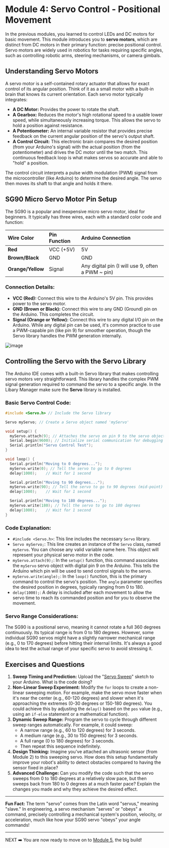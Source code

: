 # **Module 4: Servo Control \- Positional Movement**

In the previous modules, you learned to control LEDs and DC motors for basic movement. This module introduces you to **servo motors**, which are distinct from DC motors in their primary function: precise positional control. Servo motors are widely used in robotics for tasks requiring specific angles, such as controlling robotic arms, steering mechanisms, or camera gimbals.

## **Understanding Servo Motors**
A servo motor is a self-contained rotary actuator that allows for exact control of its angular position. Think of it as a small motor with a built-in brain that knows its current orientation. Each servo motor typically integrates:

* **A DC Motor:** Provides the power to rotate the shaft.
* **A Gearbox:** Reduces the motor's high rotational speed to a usable lower speed, while simultaneously increasing torque. This allows the servo to hold a position against resistance.
* **A Potentiometer:** An internal variable resistor that provides precise feedback on the current angular position of the servo's output shaft.
* **A Control Circuit:** This electronic brain compares the desired position (from your Arduino's signal) with the actual position (from the potentiometer) and drives the DC motor until the two match. This continuous feedback loop is what makes servos so accurate and able to "hold" a position.


The control circuit interprets a pulse width modulation (PWM) signal from the microcontroller (like Arduino) to determine the desired angle. The servo then moves its shaft to that angle and holds it there.

## **SG90 Micro Servo Motor Pin Setup**

The SG90 is a popular and inexpensive micro servo motor, ideal for beginners. It typically has three wires, each with a standard color code and function:

| Wire Color | Pin Function | Arduino Connection |
| :---- | :---- | :---- |
| **Red** | VCC (+5V) | 5V |
| **Brown/Black** | GND | GND |
| **Orange/Yellow** | Signal | Any digital pin (I will use 9, often a PWM ~ pin) |

### **Connection Details:**

* **VCC (Red):** Connect this wire to the Arduino's 5V pin. This provides power to the servo motor.  
* **GND (Brown or Black):** Connect this wire to any GND (Ground) pin on the Arduino. This completes the circuit.  
* **Signal (Orange or Yellow):** Connect this wire to any digital I/O pin on the Arduino. While any digital pin can be used, it's common practice to use a PWM-capable pin (like pin 9\) for smoother operation, though the Servo library handles the PWM generation internally.

![image](https://github.com/user-attachments/assets/125dd5d5-ae35-403b-adc3-069b4db6bdf7)

## **Controlling the Servo with the Servo Library**

The Arduino IDE comes with a built-in Servo library that makes controlling servo motors very straightforward. This library handles the complex PWM signal generation required to command the servo to a specific angle. In the Libary Manager make sure the **Servo** library is installed.

### **Basic Servo Control Code:**

```cpp
#include <Servo.h> // Include the Servo library

Servo myServo; // Create a Servo object named 'myServo'

void setup() {
  myServo.attach(9); // Attaches the servo on pin 9 to the servo object
  Serial.begin(9600); // Initialize serial communication for debugging
  Serial.println("Servo Control Test");
}

void loop() {
  Serial.println("Moving to 0 degrees...");
  myServo.write(0); // Tell the servo to go to 0 degrees
  delay(1000);    // Wait for 1 second

  Serial.println("Moving to 90 degrees...");
  myServo.write(90); // Tell the servo to go to 90 degrees (mid-point)
  delay(1000);    // Wait for 1 second

  Serial.println("Moving to 180 degrees...");
  myServo.write(180); // Tell the servo to go to 180 degrees
  delay(1000);    // Wait for 1 second
}
```

### **Code Explanation:**

* `#include <Servo.h>`: This line includes the necessary `Servo` library.
* `Servo myServo;`: This line creates an instance of the `Servo` class, named `myServo`. You can choose any valid variable name here. This object will represent your physical servo motor in the code.
* `myServo.attach(9);`: In the `setup()` function, this command associates the `myServo` servo object with digital pin 9 on the Arduino. This tells the Arduino which pin will be used to send control signals to the servo.
* `myServo.write(angle);`: In the `loop()` function, this is the primary command to control the servo's position. The `angle` parameter specifies the desired position in degrees, typically ranging from 0 to 180.
* `delay(1000);`: A delay is included after each movement to allow the servo time to reach its commanded position and for you to observe the movement.

### **Servo Range Considerations:**

The SG90 is a positional servo, meaning it cannot rotate a full 360 degrees continuously. Its typical range is from 0 to 180 degrees. However, some individual SG90 servos might have a slightly narrower mechanical range (e.g., 0 to 170 degrees) before hitting their internal limits. It's always a good idea to test the actual range of your specific servo to avoid stressing it.

## Exercises and Questions

1.  **Sweep Timing and Prediction:** Upload the "[Servo Sweep](./sketches/sketch_04_sweep.ino)" sketch to your Arduino. What is the code doing?
2.  **Non-Linear Sweep Experiment:** Modify the `for` loops to create a non-linear sweeping motion. For example, make the servo move faster when it's near the center (e.g., 60-120 degrees) and slower when it's approaching the extremes (0-30 degrees or 150-180 degrees). You could achieve this by adjusting the `delay()` based on the `pos` value (e.g., using an `if-else` statement or a mathematical function).
3.  **Dynamic Sweep Range:** Program the servo to cycle through different sweep ranges automatically. For example, it could sweep:
    * A narrow range (e.g., 60 to 120 degrees) for 3 seconds.
    * A medium range (e.g., 30 to 150 degrees) for 3 seconds.
    * A full range (0 to 180 degrees) for 3 seconds.
    * Then repeat this sequence indefinitely.
4.  **Design Thinking:** Imagine you've attached an ultrasonic sensor (from Module 2) to this sweeping servo. How does this setup fundamentally improve your robot's ability to detect obstacles compared to having the sensor fixed in place? 
5.  **Advanced Challenge:** Can you modify the code such that the servo sweeps from 0 to 180 degrees at a relatively slow pace, but then sweeps back from 180 to 0 degrees at a much faster pace? Explain the changes you made and why they achieve the desired effect.
---

**Fun Fact:** The term "servo" comes from the Latin word "servus," meaning "slave." In engineering, a servo mechanism "serves" or "obeys" a command, precisely controlling a mechanical system's position, velocity, or acceleration, much like how your SG90 servo "obeys" your angle commands!

---
NEXT ➡️ You are now ready to move on to [Module 5](./module_05.md), the big build!
